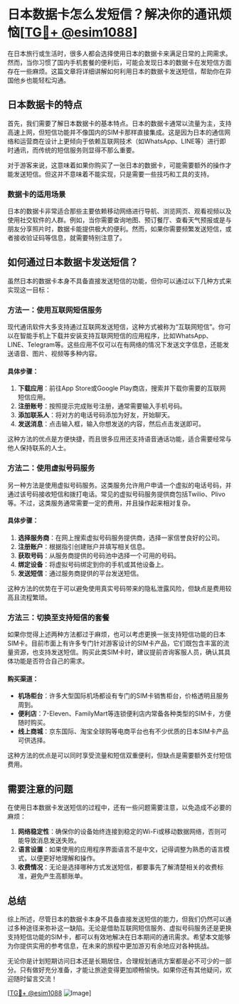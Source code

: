 # 日本数据卡怎么发短信？解决你的通讯烦恼[[TG💪+ @esim1088](https://t.me/s/esim1088)]

在日本旅行或生活时，很多人都会选择使用日本的数据卡来满足日常的上网需求。然而，当你习惯了国内手机套餐的便利后，可能会发现日本的数据卡在发短信方面存在一些麻烦。这篇文章将详细讲解如何利用日本的数据卡发送短信，帮助你在异国他乡也能轻松沟通。

## 日本数据卡的特点

首先，我们需要了解日本数据卡的基本特点。日本的数据卡通常以流量为主，支持高速上网，但短信功能并不像国内的SIM卡那样直接集成。这是因为日本的通信网络和运营商在设计上更倾向于依赖互联网技术（如WhatsApp、LINE等）进行即时通讯，而传统的短信服务则显得不那么重要。

对于游客来说，这意味着如果你购买了一张日本的数据卡，可能需要额外的操作才能发送短信。但这并不意味着不能实现，只是需要一些技巧和工具的支持。

### 数据卡的适用场景

日本的数据卡非常适合那些主要依赖移动网络进行导航、浏览网页、观看视频以及使用社交软件的人群。例如，当你需要查询地图、预订餐厅、查看天气预报或是与朋友分享照片时，数据卡能提供极大的便利。然而，如果你需要频繁发送短信，或者接收验证码等信息，就需要特别注意了。

## 如何通过日本数据卡发送短信？

虽然日本的数据卡本身不具备直接发送短信的功能，但你可以通过以下几种方式来实现这一目标：

### 方法一：使用互联网短信服务

现代通讯软件大多支持通过互联网发送短信，这种方式被称为“互联网短信”。你可以在智能手机上下载并安装支持互联网短信的应用程序，比如WhatsApp、LINE、Telegram等。这些应用不仅可以在有网络的情况下发送文字信息，还能发送语音、图片、视频等多种内容。

#### 具体步骤：
1. **下载应用**：前往App Store或Google Play商店，搜索并下载你需要的互联网短信应用。
2. **注册账号**：按照提示完成账号注册，通常需要输入手机号码。
3. **添加联系人**：将对方的电话号码添加为好友，开始聊天。
4. **发送消息**：点击输入框，输入你想发送的内容，然后点击发送即可。

这种方法的优点是方便快捷，而且很多应用还支持语音通话功能，适合需要经常与他人保持联系的人士。

### 方法二：使用虚拟号码服务

另一种方法是使用虚拟号码服务。这类服务允许用户申请一个虚拟的电话号码，并通过该号码接收短信和拨打电话。常见的虚拟号码服务提供商包括Twilio、Plivo等。不过，这类服务通常需要一定的费用，并且操作起来相对复杂。

#### 具体步骤：
1. **选择服务商**：在网上搜索虚拟号码服务提供商，选择一家信誉良好的公司。
2. **注册账户**：根据指引创建账户并填写相关信息。
3. **获取号码**：从服务商提供的号码池中选择一个可用的号码。
4. **绑定设备**：将虚拟号码绑定到你的手机或其他设备上。
5. **发送短信**：通过服务商提供的平台发送短信。

这种方法的优势在于可以避免使用真实号码带来的隐私泄露风险，但缺点是费用较高且流程繁琐。

### 方法三：切换至支持短信的套餐

如果你觉得上述两种方法都过于麻烦，也可以考虑更换一张支持短信功能的日本SIM卡。目前市面上有许多专门针对游客设计的SIM卡产品，它们既包含丰富的流量资源，也支持发送短信。购买此类SIM卡时，建议提前咨询客服人员，确认其具体功能是否符合自己的需求。

#### 购买渠道：
- **机场柜台**：许多大型国际机场都设有专门的SIM卡销售柜台，价格透明且服务周到。
- **便利店**：7-Eleven、FamilyMart等连锁便利店内常备各种类型的SIM卡，方便随时购买。
- **线上商城**：京东国际、淘宝全球购等电商平台也有不少优质的日本SIM卡产品可供选择。

这种方法的优点是可以同时享受流量和短信双重便利，但缺点是需要额外支付短信费用。

## 需要注意的问题

在使用日本数据卡发送短信的过程中，还有一些问题需要注意，以免造成不必要的麻烦：

1. **网络稳定性**：确保你的设备始终连接到稳定的Wi-Fi或移动数据网络，否则可能导致消息发送失败。
2. **语言设置**：如果使用的应用程序界面语言不是中文，记得调整为熟悉的语言模式，以便更好地理解和操作。
3. **收费情况**：无论是选择哪种方式发送短信，都要事先了解清楚相关的收费标准，避免产生高额账单。

## 总结

综上所述，尽管日本的数据卡本身不具备直接发送短信的能力，但我们仍然可以通过多种途径来弥补这一缺陷。无论是借助互联网短信服务、虚拟号码服务还是更换支持短信功能的SIM卡，都可以有效地解决在日本期间的通讯需求。希望本文能够为你提供实用的参考信息，在未来的旅程中更加游刃有余地应对各种挑战。

无论你是计划短期访问日本还是长期居住，合理规划通讯方案都是必不可少的一部分。只有做好充分准备，才能让旅途变得更加顺畅愉快。如果你还有其他疑问，欢迎随时留言交流！

[[TG💪+ @esim1088](https://t.me/s/esim1088) ![Image](https://i.postimg.cc/4NQfJmqS/Snipaste-2025-05-13-00-14-12.png)]